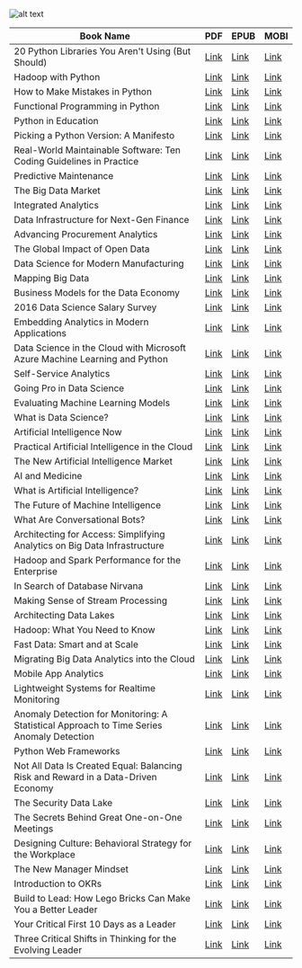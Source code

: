 ![alt text](https://images-cdn.bukuext.com/thumbnail?width=600&type=auto&url=https://cdn.bukuext.com/covers/9BYj9d5TprTy3vIFKW8adx79ZWJo5oZc0AviLeT3.jpg)

| Book Name                                                                                                                                    | PDF                                                                                                                                                                  | EPUB                                                                                                                                                                  | MOBI                                                                                                                                                                  |
|----------------------------------------------------------------------------------------------------------------------------------------------|----------------------------------------------------------------------------------------------------------------------------------------------------------------------|-----------------------------------------------------------------------------------------------------------------------------------------------------------------------|-----------------------------------------------------------------------------------------------------------------------------------------------------------------------|
| 20 Python Libraries You Aren't Using (But Should)                                                                                            | [Link](http://www.oreilly.com/programming/free/files/20-python-libraries-you-arent-using-but-should.pdf)                                                             | [Link](http://www.oreilly.com/programming/free/files/20-python-libraries-you-arent-using-but-should.epub)                                                             | [Link](http://www.oreilly.com/programming/free/files/20-python-libraries-you-arent-using-but-should.mobi)                                                             |
| Hadoop with Python                                                                                                                           | [Link](http://www.oreilly.com/programming/free/files/hadoop-with-python.pdf)                                                                                         | [Link](http://www.oreilly.com/programming/free/files/hadoop-with-python.epub)                                                                                         | [Link](http://www.oreilly.com/programming/free/files/hadoop-with-python.mobi)                                                                                         |
| How to Make Mistakes in Python                                                                                                               | [Link](http://www.oreilly.com/programming/free/files/how-to-make-mistakes-in-python.pdf)                                                                             | [Link](http://www.oreilly.com/programming/free/files/how-to-make-mistakes-in-python.epub)                                                                             | [Link](http://www.oreilly.com/programming/free/files/how-to-make-mistakes-in-python.mobi)                                                                             |
| Functional Programming in Python                                                                                                             | [Link](http://www.oreilly.com/programming/free/files/functional-programming-python.pdf)                                                                              | [Link](http://www.oreilly.com/programming/free/files/functional-programming-python.epub)                                                                              | [Link](http://www.oreilly.com/programming/free/files/functional-programming-python.mobi)                                                                              |
| Python in Education                                                                                                                          | [Link](http://www.oreilly.com/programming/free/files/python-in-education.pdf)                                                                                        | [Link](http://www.oreilly.com/programming/free/files/python-in-education.epub)                                                                                        | [Link](http://www.oreilly.com/programming/free/files/python-in-education.mobi)                                                                                        |
| Picking a Python Version: A Manifesto                                                                                                        | [Link](http://www.oreilly.com/programming/free/files/from-future-import-python.pdf)                                                                                  | [Link](http://www.oreilly.com/programming/free/files/from-future-import-python.epub)                                                                                  | [Link](http://www.oreilly.com/programming/free/files/from-future-import-python.mobi)                                                                                  |
| Real-World Maintainable Software: Ten Coding Guidelines in Practice                                                                          | [Link](http://www.oreilly.com/programming/free/files/real-world-maintainable-software.pdf)                                                                           | [Link](http://www.oreilly.com/programming/free/files/real-world-maintainable-software.epub)                                                                           | [Link](http://www.oreilly.com/programming/free/files/real-world-maintainable-software.mobi)                                                                           |
| Predictive Maintenance                                                                                                                       | [Link](http://www.oreilly.com/iot/free/files/predictive-maintenance.pdf)                                                                                             | [Link](http://www.oreilly.com/iot/free/files/predictive-maintenance.epub)                                                                                             | [Link](http://www.oreilly.com/iot/free/files/predictive-maintenance.mobi)                                                                                             |
| The Big Data Market                                                                                                                          | [Link](http://www.oreilly.com/data/free/files/the-big-data-market.pdf)                                                                                               | [Link](http://www.oreilly.com/data/free/files/the-big-data-market.epub)                                                                                               | [Link](http://www.oreilly.com/data/free/files/the-big-data-market.mobi)                                                                                               |
| Integrated Analytics                                                                                                                         | [Link](http://www.oreilly.com/data/free/files/integrated-analytics.pdf)                                                                                              | [Link](http://www.oreilly.com/data/free/files/integrated-analytics.epub)                                                                                              | [Link](http://www.oreilly.com/data/free/files/integrated-analytics.mobi)                                                                                              |
| Data Infrastructure for Next-Gen Finance                                                                                                     | [Link](http://www.oreilly.com/data/free/files/data-infrastructure-for-next-gen-finance.pdf)                                                                          | [Link](http://www.oreilly.com/data/free/files/data-infrastructure-for-next-gen-finance.epub)                                                                          | [Link](http://www.oreilly.com/data/free/files/data-infrastructure-for-next-gen-finance.mobi)                                                                          |
| Advancing Procurement Analytics                                                                                                              | [Link](http://www.oreilly.com/data/free/files/advancing-procurement-analytics.pdf)                                                                                   | [Link](http://www.oreilly.com/data/free/files/advancing-procurement-analytics.epub)                                                                                   | [Link](http://www.oreilly.com/data/free/files/advancing-procurement-analytics.mobi)                                                                                   |
| The Global Impact of Open Data                                                                                                               | [Link](http://www.oreilly.com/data/free/files/the-global-impact-of-open-data.pdf)                                                                                    | [Link](http://www.oreilly.com/data/free/files/the-global-impact-of-open-data.epub)                                                                                    | [Link](http://www.oreilly.com/data/free/files/the-global-impact-of-open-data.mobi)                                                                                    |
| Data Science for Modern Manufacturing                                                                                                        | [Link](http://www.oreilly.com/data/free/files/data-science-for-modern-manufacturing.pdf)                                                                             | [Link](http://www.oreilly.com/data/free/files/data-science-for-modern-manufacturing.epub)                                                                             | [Link](http://www.oreilly.com/data/free/files/data-science-for-modern-manufacturing.mobi)                                                                             |
| Mapping Big Data                                                                                                                             | [Link](http://www.oreilly.com/data/free/files/mapping-big-data.pdf)                                                                                                  | [Link](http://www.oreilly.com/data/free/files/mapping-big-data.epub)                                                                                                  | [Link](http://www.oreilly.com/data/free/files/mapping-big-data.mobi)                                                                                                  |
| Business Models for the Data Economy                                                                                                         | [Link](http://www.oreilly.com/data/free/files/business-models-for-the-data-economy.pdf)                                                                              | [Link](http://www.oreilly.com/data/free/files/business-models-for-the-data-economy.epub)                                                                              | [Link](http://www.oreilly.com/data/free/files/business-models-for-the-data-economy.mobi)                                                                              |
| 2016 Data Science Salary Survey                                                                                                              | [Link](http://www.oreilly.com/data/free/files/2016-data-science-salary-survey.pdf)                                                                                   | [Link](http://www.oreilly.com/data/free/files/2016-data-science-salary-survey.epub)                                                                                   | [Link](http://www.oreilly.com/data/free/files/2016-data-science-salary-survey.mobi)                                                                                   |
| Embedding Analytics in Modern Applications                                                                                                   | [Link](http://www.oreilly.com/data/free/files/embedding-analytics-in-modern-applications.pdf)                                                                        | [Link](http://www.oreilly.com/data/free/files/embedding-analytics-in-modern-applications.epub)                                                                        | [Link](http://www.oreilly.com/data/free/files/embedding-analytics-in-modern-applications.mobi)                                                                        |
| Data Science in the Cloud with Microsoft Azure Machine Learning and Python                                                                   | [Link](http://www.oreilly.com/data/free/files/data-science-microsoft-azure-ml-python.pdf)                                                                            | [Link](http://www.oreilly.com/data/free/files/data-science-microsoft-azure-ml-python.epub)                                                                            | [Link](http://www.oreilly.com/data/free/files/data-science-microsoft-azure-ml-python.mobi)                                                                            |
| Self-Service Analytics                                                                                                                       | [Link](http://www.oreilly.com/data/free/files/self-service-analytics.pdf)                                                                                            | [Link](http://www.oreilly.com/data/free/files/self-service-analytics.epub)                                                                                            | [Link](http://www.oreilly.com/data/free/files/self-service-analytics.mobi)                                                                                            |
| Going Pro in Data Science                                                                                                                    | [Link](http://www.oreilly.com/data/free/files/going-pro-in-data-science.pdf)                                                                                         | [Link](http://www.oreilly.com/data/free/files/going-pro-in-data-science.epub)                                                                                         | [Link](http://www.oreilly.com/data/free/files/going-pro-in-data-science.mobi)                                                                                         |
| Evaluating Machine Learning Models                                                                                                           | [Link](http://www.oreilly.com/data/free/files/evaluating-machine-learning-models.pdf)                                                                                | [Link](http://www.oreilly.com/data/free/files/evaluating-machine-learning-models.epub)                                                                                | [Link](http://www.oreilly.com/data/free/files/evaluating-machine-learning-models.mobi)                                                                                |
| What is Data Science?                                                                                                                        | [Link](http://www.oreilly.com/data/free/files/what-is-data-science.pdf)                                                                                              | [Link](http://www.oreilly.com/data/free/files/what-is-data-science.epub)                                                                                              | [Link](http://www.oreilly.com/data/free/files/what-is-data-science.mobi)                                                                                              |
| Artificial Intelligence Now                                                                                                                  | [Link](http://www.oreilly.com/data/free/files/artificial-intelligence-now.pdf)                                                                                       | [Link](http://www.oreilly.com/data/free/files/artificial-intelligence-now.epub)                                                                                       | [Link](http://www.oreilly.com/data/free/files/artificial-intelligence-now.mobi)                                                                                       |
| Practical Artificial Intelligence in the Cloud                                                                                               | [Link](http://www.oreilly.com/data/free/files/practical-artificial-intelligence-in-the-cloud.pdf)                                                                    | [Link](http://www.oreilly.com/data/free/files/practical-artificial-intelligence-in-the-cloud.epub)                                                                    | [Link](http://www.oreilly.com/data/free/files/practical-artificial-intelligence-in-the-cloud.mobi)                                                                    |
| The New Artificial Intelligence Market                                                                                                       | [Link](http://www.oreilly.com/data/free/files/the-new-artificial-intelligence-market.pdf)                                                                            | [Link](http://www.oreilly.com/data/free/files/the-new-artificial-intelligence-market.epub)                                                                            | [Link](http://www.oreilly.com/data/free/files/the-new-artificial-intelligence-market.mobi)                                                                            |
| AI and Medicine                                                                                                                              | [Link](http://www.oreilly.com/data/free/files/ai-and-medicine.pdf)                                                                                                   | [Link](http://www.oreilly.com/data/free/files/ai-and-medicine.epub)                                                                                                   | [Link](http://www.oreilly.com/data/free/files/ai-and-medicine.mobi)                                                                                                   |
| What is Artificial Intelligence?                                                                                                             | [Link](http://www.oreilly.com/data/free/files/what-is-artificial-intelligence.pdf)                                                                                   | [Link](http://www.oreilly.com/data/free/files/what-is-artificial-intelligence.epub)                                                                                   | [Link](http://www.oreilly.com/data/free/files/what-is-artificial-intelligence.mobi)                                                                                   |
| The Future of Machine Intelligence                                                                                                           | [Link](http://www.oreilly.com/data/free/files/future-of-machine-intelligence.pdf)                                                                                    | [Link](http://www.oreilly.com/data/free/files/future-of-machine-intelligence.epub)                                                                                    | [Link](http://www.oreilly.com/data/free/files/future-of-machine-intelligence.mobi)                                                                                    |
| What Are Conversational Bots?                                                                                                                | [Link](http://www.oreilly.com/data/free/files/what-are-conversational-bots.pdf)                                                                                      | [Link](http://www.oreilly.com/data/free/files/what-are-conversational-bots.epub)                                                                                      | [Link](http://www.oreilly.com/data/free/files/what-are-conversational-bots.mobi)                                                                                      |
| Architecting for Access: Simplifying Analytics on Big Data Infrastructure                                                                    | [Link](http://www.oreilly.com/data/free/files/architecting-for-access.pdf)                                                                                           | [Link](http://www.oreilly.com/data/free/files/architecting-for-access.epub)                                                                                           | [Link](http://www.oreilly.com/data/free/files/architecting-for-access.mobi)                                                                                           |
| Hadoop and Spark Performance for the Enterprise                                                                                              | [Link](http://www.oreilly.com/data/free/files/hadoop-and-spark-performance-for-the-enterprise.pdf)                                                                   | [Link](http://www.oreilly.com/data/free/files/hadoop-and-spark-performance-for-the-enterprise.epub)                                                                   | [Link](http://www.oreilly.com/data/free/files/hadoop-and-spark-performance-for-the-enterprise.mobi)                                                                   |
| In Search of Database Nirvana                                                                                                                | [Link](http://www.oreilly.com/data/free/files/in-search-of-database-nirvana.pdf)                                                                                     | [Link](http://www.oreilly.com/data/free/files/in-search-of-database-nirvana.epub)                                                                                     | [Link](http://www.oreilly.com/data/free/files/in-search-of-database-nirvana.mobi)                                                                                     |
| Making Sense of Stream Processing                                                                                                            | [Link](http://www.oreilly.com/data/free/files/stream-processing.pdf)                                                                                                 | [Link](http://www.oreilly.com/data/free/files/stream-processing.epub)                                                                                                 | [Link](http://www.oreilly.com/data/free/files/stream-processing.mobi)                                                                                                 |
| Architecting Data Lakes                                                                                                                      | [Link](http://www.oreilly.com/data/free/files/architecting-data-lakes.pdf)                                                                                           | [Link](http://www.oreilly.com/data/free/files/architecting-data-lakes.epub)                                                                                           | [Link](http://www.oreilly.com/data/free/files/architecting-data-lakes.mobi)                                                                                           |
| Hadoop: What You Need to Know                                                                                                                | [Link](http://www.oreilly.com/data/free/files/hadoop-what-you-need-to-know.pdf)                                                                                      | [Link](http://www.oreilly.com/data/free/files/hadoop-what-you-need-to-know.epub)                                                                                      | [Link](http://www.oreilly.com/data/free/files/hadoop-what-you-need-to-know.mobi)                                                                                      |
| Fast Data: Smart and at Scale                                                                                                                | [Link](http://www.oreilly.com/data/free/files/fast-data-smart-and-at-scale.pdf)                                                                                      | [Link](http://www.oreilly.com/data/free/files/fast-data-smart-and-at-scale.epub)                                                                                      | [Link](http://www.oreilly.com/data/free/files/fast-data-smart-and-at-scale.mobi)                                                                                      |
| Migrating Big Data Analytics into the Cloud                                                                                                  | [Link](http://www.oreilly.com/data/free/files/migrating-big-data-analytics.pdf)                                                                                      | [Link](http://www.oreilly.com/data/free/files/migrating-big-data-analytics.epub)                                                                                      | [Link](http://www.oreilly.com/data/free/files/migrating-big-data-analytics.mobi)                                                                                      |
| Mobile App Analytics                                                                                                                         | [Link](http://www.oreilly.com/webops-perf/free/files/mobile-app-analytics.pdf)                                                                                       | [Link](http://www.oreilly.com/webops-perf/free/files/mobile-app-analytics.epub)                                                                                       | [Link](http://www.oreilly.com/webops-perf/free/files/mobile-app-analytics.mobi)                                                                                       |
| Lightweight Systems for Realtime Monitoring                                                                                                  | [Link](http://www.oreilly.com/webops-perf/free/files/lightweight-systems.pdf)                                                                                        | [Link](http://www.oreilly.com/webops-perf/free/files/lightweight-systems.epub)                                                                                        | [Link](http://www.oreilly.com/webops-perf/free/files/lightweight-systems.mobi)                                                                                        |
| Anomaly Detection for Monitoring: A Statistical Approach to Time Series Anomaly Detection                                                    | [Link](http://www.oreilly.com/webops-perf/free/files/anomaly-detection-monitoring.pdf)                                                                               | [Link](http://www.oreilly.com/webops-perf/free/files/anomaly-detection-monitoring.epub)                                                                               | [Link](http://www.oreilly.com/webops-perf/free/files/anomaly-detection-monitoring.mobi)                                                                               |
| Python Web Frameworks                                                                                                                        | [Link](http://www.oreilly.com/web-platform/free/files/python-web-frameworks.pdf)                                                                                     | [Link](http://www.oreilly.com/web-platform/free/files/python-web-frameworks.epub)                                                                                     | [Link](http://www.oreilly.com/web-platform/free/files/python-web-frameworks.mobi)                                                                                     |
| Not All Data Is Created Equal: Balancing Risk and Reward in a Data-Driven Economy                                                            | [Link](http://www.oreilly.com/security/free/files/not-all-data-is-created-equal.pdf)                                                                                 | [Link](http://www.oreilly.com/security/free/files/not-all-data-is-created-equal.epub)                                                                                 | [Link](http://www.oreilly.com/security/free/files/not-all-data-is-created-equal.mobi)                                                                                 |
| The Security Data Lake                                                                                                                       | [Link](http://www.oreilly.com/data/free/files/security-data-lake.pdf)                                                                                                | [Link](http://www.oreilly.com/data/free/files/security-data-lake.epub)                                                                                                | [Link](http://www.oreilly.com/data/free/files/security-data-lake.mobi)                                                                                                |
| The Secrets Behind Great One-on-One Meetings                                                                                                 | [Link](http://www.oreilly.com/business/free/files/the-secrets-behind-great-one-on-one-meetings.pdf)                                                                  | [Link](http://www.oreilly.com/business/free/files/the-secrets-behind-great-one-on-one-meetings.epub)                                                                  | [Link](http://www.oreilly.com/business/free/files/the-secrets-behind-great-one-on-one-meetings.mobi)                                                                  |
| Designing Culture: Behavioral Strategy for the Workplace                                                                                     | [Link](http://www.oreilly.com/business/free/files/designing-culture.pdf)                                                                                             | [Link](http://www.oreilly.com/business/free/files/designing-culture.epub)                                                                                             | [Link](http://www.oreilly.com/business/free/files/designing-culture.mobi)                                                                                             |
| The New Manager Mindset                                                                                                                      | [Link](http://www.oreilly.com/business/free/files/the-new-manager-mindset.pdf)                                                                                       | [Link](http://www.oreilly.com/business/free/files/the-new-manager-mindset.epub)                                                                                       | [Link](http://www.oreilly.com/business/free/files/the-new-manager-mindset.mobi)                                                                                       |
| Introduction to OKRs                                                                                                                         | [Link](http://www.oreilly.com/business/free/files/introduction-to-okrs.pdf)                                                                                          | [Link](http://www.oreilly.com/business/free/files/introduction-to-okrs.epub)                                                                                          | [Link](http://www.oreilly.com/business/free/files/introduction-to-okrs.mobi)                                                                                          |
| Build to Lead: How Lego Bricks Can Make You a Better Leader                                                                                  | [Link](http://www.oreilly.com/business/free/files/build-to-lead.pdf)                                                                                                 | [Link](http://www.oreilly.com/business/free/files/build-to-lead.epub)                                                                                                 | [Link](http://www.oreilly.com/business/free/files/build-to-lead.mobi)                                                                                                 |
| Your Critical First 10 Days as a Leader                                                                                                      | [Link](http://www.oreilly.com/free/free/files/critical-first-10-days-as-leader.pdf)                                                                                  | [Link](http://www.oreilly.com/free/free/files/critical-first-10-days-as-leader.epub)                                                                                  | [Link](http://www.oreilly.com/free/free/files/critical-first-10-days-as-leader.mobi)                                                                                  |
| Three Critical Shifts in Thinking for the Evolving Leader                                                                                    | [Link](http://www.oreilly.com/business/free/files/three-critical-shifts-in-thinking-for-the-evolving-leader.pdf)                                                     | [Link](http://www.oreilly.com/business/free/files/three-critical-shifts-in-thinking-for-the-evolving-leader.epub)                                                     | [Link](http://www.oreilly.com/business/free/files/three-critical-shifts-in-thinking-for-the-evolving-leader.mobi)                                                     |
